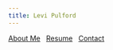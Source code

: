 ```yaml
---
title: Levi Pulford
---
```

[About Me](about.md)&nbsp;&nbsp;&nbsp;[Resume](resume.md)&nbsp;&nbsp;&nbsp;[Contact](contact.md)
